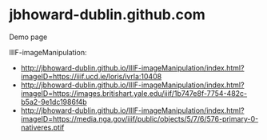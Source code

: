 # jbhoward-dublin.github.com
Demo page

IIIF-imageManipulation: 

* http://jbhoward-dublin.github.io/IIIF-imageManipulation/index.html?imageID=https://iiif.ucd.ie/loris/ivrla:10408
* http://jbhoward-dublin.github.io/IIIF-imageManipulation/index.html?imageID=https://images.britishart.yale.edu/iiif/1b747e8f-7754-482c-b5a2-9e1dc1986f4b
* http://jbhoward-dublin.github.io/IIIF-imageManipulation/index.html?imageID=https://media.nga.gov/iiif/public/objects/5/7/6/576-primary-0-nativeres.ptif
